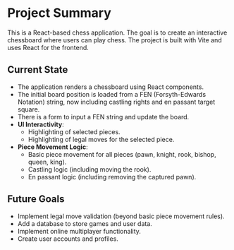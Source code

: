 # Project Summary

This is a React-based chess application. The goal is to create an interactive chessboard where users can play chess. The project is built with Vite and uses React for the frontend.

## Current State

- The application renders a chessboard using React components.
- The initial board position is loaded from a FEN (Forsyth-Edwards Notation) string, now including castling rights and en passant target square.
- There is a form to input a FEN string and update the board.
- **UI Interactivity**:
    - Highlighting of selected pieces.
    - Highlighting of legal moves for the selected piece.
- **Piece Movement Logic**:
    - Basic piece movement for all pieces (pawn, knight, rook, bishop, queen, king).
    - Castling logic (including moving the rook).
    - En passant logic (including removing the captured pawn).

## Future Goals

- Implement legal move validation (beyond basic piece movement rules).
- Add a database to store games and user data.
- Implement online multiplayer functionality.
- Create user accounts and profiles.